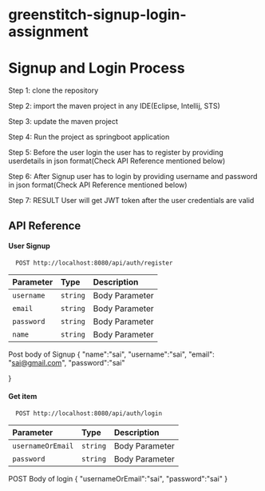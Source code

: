 # greenstitch-signup-login-assignment

# Signup and Login Process

Step 1: clone the repository

Step 2: import the maven project in any IDE(Eclipse, Intellij, STS)

Step 3: update the maven project

Step 4: Run the project as springboot application

Step 5: Before the user login the user has to register by providing userdetails in json format(Check API Reference mentioned below)

Step 6: After Signup user has to login by providing username and password in json format(Check API Reference mentioned below)

Step 7: RESULT
User will get JWT token after the user credentials are valid






## API Reference

#### User Signup

```http
  POST http://localhost:8080/api/auth/register
```

| Parameter | Type     | Description                |
| :-------- | :------- | :------------------------- |
| `username` | `string` | Body Parameter |
| `email` | `string` | Body Parameter|
| `password` | `string` |Body Parameter |
| `name` | `string` | Body Parameter |

Post body of Signup
{
    "name":"sai",
    "username":"sai",
    "email": "sai@gmail.com",
    "password":"sai"

}
#### Get item

```http
  POST http://localhost:8080/api/auth/login
```

| Parameter | Type     | Description                       |
| :-------- | :------- | :-------------------------------- |
| `usernameOrEmail` | `string` | Body Parameter |
| `password` | `string` | Body Parameter |

POST Body of login
{
    "usernameOrEmail":"sai",
    "password":"sai"
}




